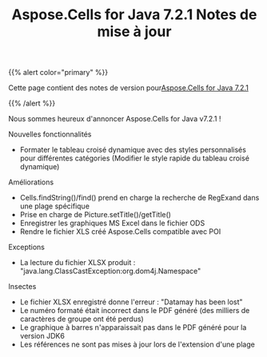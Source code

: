﻿---
title: Aspose.Cells for Java 7.2.1 Notes de mise à jour
type: docs
weight: 70
url: /fr/java/aspose-cells-for-java-7-2-1-release-notes/
---
{{% alert color="primary" %}} 

 Cette page contient des notes de version pour[Aspose.Cells for Java 7.2.1](https://downloads.aspose.com/cells/java/new-releases/aspose.cells-for-java-7.2.1/)

{{% /alert %}} 

Nous sommes
 heureux d'annoncer Aspose.Cells for Java v7.2.1 !

 Nouvelles fonctionnalités

- Formater le tableau croisé dynamique avec des styles personnalisés pour différentes catégories (Modifier le style rapide du tableau croisé dynamique)

 Améliorations

- Cells.findString()/find() prend en charge la recherche de RegExand dans une plage spécifique
- Prise en charge de Picture.setTitle()/getTitle()
- Enregistrer les graphiques MS Excel dans le fichier ODS
- Rendre le fichier XLS créé Aspose.Cells compatible avec POI

 Exceptions

- La lecture du fichier XLSX produit : "java.lang.ClassCastException:org.dom4j.Namespace"

 Insectes

- Le fichier XLSX enregistré donne l'erreur : "Datamay has been lost"
- Le numéro formaté était incorrect dans le PDF généré (des milliers de caractères de groupe ont été perdus)
- Le graphique à barres n'apparaissait pas dans le PDF généré pour la version JDK6
- Les références ne sont pas mises à jour lors de l'extension d'une plage
